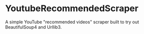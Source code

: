 # YoutubeRecommendedScraper
A simple YouTube "recommended videos" scraper built to try out BeautifulSoup4 and Urllib3.
